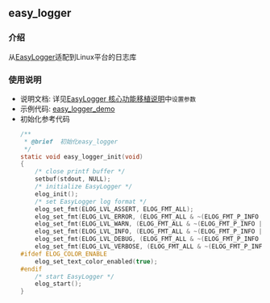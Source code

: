 ## easy_logger

### 介绍

从[EasyLogger](https://github.com/armink/EasyLogger)适配到Linux平台的日志库

### 使用说明

- 说明文档: 详见[EasyLogger 核心功能移植说明](https://github.com/armink/EasyLogger/blob/master/docs/zh/port/kernel.md)中`设置参数`
- 示例代码: [easy_logger_demo](https://github.com/hu-submodule-demo/easy_logger_demo)
- 初始化参考代码
    ```c
    /**
     * @brief  初始化easy_logger
     */
    static void easy_logger_init(void)
    {
        /* close printf buffer */
        setbuf(stdout, NULL);
        /* initialize EasyLogger */
        elog_init();
        /* set EasyLogger log format */
        elog_set_fmt(ELOG_LVL_ASSERT, ELOG_FMT_ALL);
        elog_set_fmt(ELOG_LVL_ERROR, (ELOG_FMT_ALL & ~(ELOG_FMT_P_INFO | ELOG_FMT_T_INFO)));
        elog_set_fmt(ELOG_LVL_WARN, (ELOG_FMT_ALL & ~(ELOG_FMT_P_INFO | ELOG_FMT_T_INFO)));
        elog_set_fmt(ELOG_LVL_INFO, (ELOG_FMT_ALL & ~(ELOG_FMT_P_INFO | ELOG_FMT_T_INFO)));
        elog_set_fmt(ELOG_LVL_DEBUG, (ELOG_FMT_ALL & ~(ELOG_FMT_P_INFO | ELOG_FMT_T_INFO)));
        elog_set_fmt(ELOG_LVL_VERBOSE, (ELOG_FMT_ALL & ~(ELOG_FMT_P_INFO | ELOG_FMT_T_INFO)));
    #ifdef ELOG_COLOR_ENABLE
        elog_set_text_color_enabled(true);
    #endif
        /* start EasyLogger */
        elog_start();
    }
    ```
